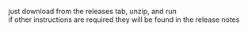 just download from the releases tab, unzip, and run  
if other instructions are required they will be found in the release notes
